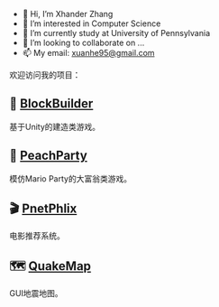 - 👋 Hi, I’m Xhander Zhang
- 👀 I’m interested in Computer Science 
- 🌱 I’m currently study at University of Pennsylvania
- 💞️ I’m looking to collaborate on ...
- 📫 My email: xuanhe95@gmail.com

欢迎访问我的项目：   
## 💠 [BlockBuilder](https://github.com/xuanhe95/GenericBuilder)    
基于Unity的建造类游戏。    
## 👸 [PeachParty](https://github.com/xuanhe95/PeachParty)    
模仿Mario Party的大富翁类游戏。
## 🎬 [PnetPhlix](https://github.com/xuanhe95/PnetPhlix)    
电影推荐系统。   
## 🗺️ [QuakeMap](https://github.com/xuanhe95/QuakeMap)     
GUI地震地图。    

<!---
xuanhe95/xuanhe95 is a ✨ special ✨ repository because its `README.md` (this file) appears on your GitHub profile.
You can click the Preview link to take a look at your changes.
--->
